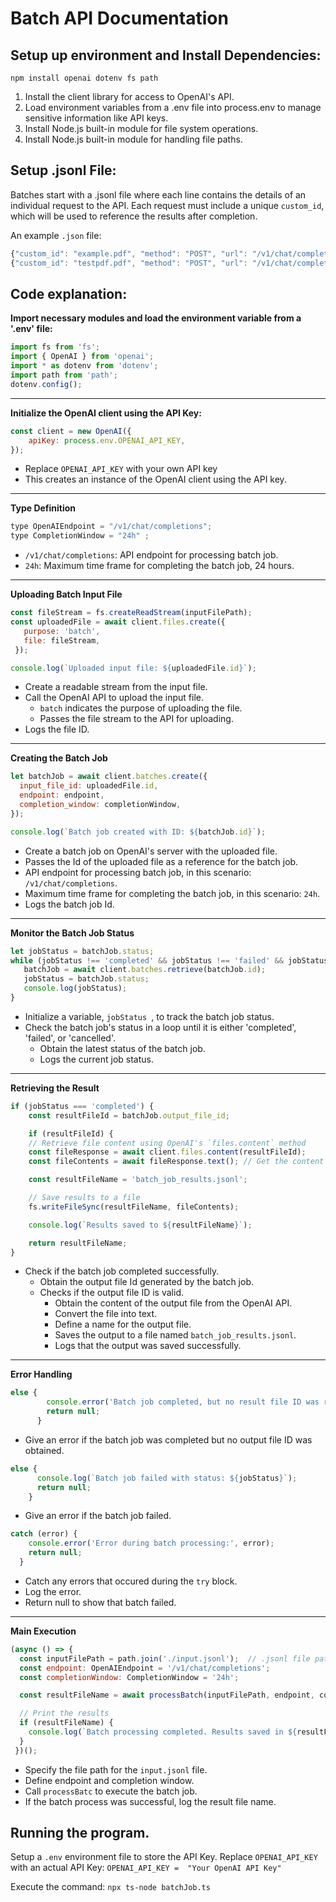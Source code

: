 # Batch API Documentation
## Setup up environment and Install Dependencies:

`npm install openai dotenv fs path`
1) Install the client library for access to OpenAI's API.
2) Load environment variables from a .env file into process.env to manage sensitive information like API keys.
3) Install Node.js built-in module for file system operations.
4) Install Node.js built-in module for handling file paths.


## Setup .jsonl File:
Batches start with a .jsonl file where each line contains the details of an individual request to the API. Each request must include a unique `custom_id`, which will be used to reference the results after completion.

An example `.json` file:
```javascript
{"custom_id": "example.pdf", "method": "POST", "url": "/v1/chat/completions", "body": {"model": "gpt-4o-2024-08-06", "messages": [{"role": "user", "content": "Return five questions to assess understanding of the following text:\n\nThis is the content of example.pdf."}],"max_tokens": 1000}}
{"custom_id": "testpdf.pdf", "method": "POST", "url": "/v1/chat/completions", "body": {"model": "gpt-4o-2024-08-06", "messages": [{"role": "user", "content": "Return five questions to assess understanding of the following text:\n\nThis is the content of example.pdf."}],"max_tokens": 1000}}
```

## Code explanation:
**Import necessary modules and load the environment variable from a '.env' file:**
```javascript
import fs from 'fs';
import { OpenAI } from 'openai';
import * as dotenv from 'dotenv';
import path from 'path';
dotenv.config();
```

---

**Initialize the OpenAI client using the API Key:**
```javascript
const client = new OpenAI({
    apiKey: process.env.OPENAI_API_KEY,
});
```
- Replace `OPENAI_API_KEY` with your own API key
- This creates an instance of the OpenAI client using the API key. 

---

**Type Definition**
```javascript
type OpenAIEndpoint = "/v1/chat/completions";
type CompletionWindow = "24h" ;
```
- `/v1/chat/completions`: API endpoint for processing batch job.
- `24h`: Maximum time frame for completing the batch job, 24 hours.

---

**Uploading Batch Input File**
```javascript
const fileStream = fs.createReadStream(inputFilePath);
const uploadedFile = await client.files.create({
   purpose: 'batch',
   file: fileStream,
 });

console.log(`Uploaded input file: ${uploadedFile.id}`);
```
- Create a readable stream from the input file.
- Call the OpenAI API to upload the input file.
  - `batch` indicates the purpose of uploading the file.
  - Passes the file stream to the API for uploading.
- Logs the file ID.

---

**Creating the Batch Job**
```javascript
let batchJob = await client.batches.create({
  input_file_id: uploadedFile.id,
  endpoint: endpoint,
  completion_window: completionWindow,
});

console.log(`Batch job created with ID: ${batchJob.id}`);
```
- Create a batch job on OpenAI's server with the uploaded file.
- Passes the Id of the uploaded file as a reference for the batch job.
- API endpoint for processing batch job, in this scenario: `/v1/chat/completions`.
- Maximum time frame for completing the batch job, in this scenario: `24h`.
- Logs the batch job Id.

---

**Monitor the Batch Job Status**
```javascript
let jobStatus = batchJob.status;
while (jobStatus !== 'completed' && jobStatus !== 'failed' && jobStatus !== 'cancelled') {
   batchJob = await client.batches.retrieve(batchJob.id);
   jobStatus = batchJob.status;
   console.log(jobStatus);
}
```
- Initialize a variable, `jobStatus `, to track the batch job status.
- Check the batch job's status in a loop until it is either 'completed', 'failed', or 'cancelled'.
  - Obtain the latest status of the batch job.
  - Logs the current job status.


--- 
  
**Retrieving the Result**
```javascript
if (jobStatus === 'completed') {
    const resultFileId = batchJob.output_file_id;

    if (resultFileId) {
    // Retrieve file content using OpenAI's `files.content` method
    const fileResponse = await client.files.content(resultFileId);
    const fileContents = await fileResponse.text(); // Get the content as text

    const resultFileName = 'batch_job_results.jsonl';

    // Save results to a file
    fs.writeFileSync(resultFileName, fileContents);

    console.log(`Results saved to ${resultFileName}`);

    return resultFileName;
}
```
- Check if the batch job completed successfully.
  - Obtain the output file Id generated by the batch job.
  - Checks if the output file ID is valid.
    - Obtain the content of the output file from the OpenAI API.
    - Convert the file into text.
    - Define a name for the output file.
    - Saves the output to a file named `batch_job_results.jsonl`.
    - Logs that the output was saved successfully. 


---
    
**Error Handling**
```javascript
else {
        console.error('Batch job completed, but no result file ID was returned.');
        return null;
      }
```
- Give an error if the batch job was completed but no output file ID was obtained.

```javascript
else {
      console.log(`Batch job failed with status: ${jobStatus}`);
      return null;
    }
```
- Give an error if the batch job failed.
```javascript
catch (error) {
    console.error('Error during batch processing:', error);
    return null;
  }
```
- Catch any errors that occured during the `try` block.
- Log the error.
- Return null to show that batch failed.

---

**Main Execution**
```javascript
(async () => {
  const inputFilePath = path.join('./input.jsonl');  // .jsonl file path
  const endpoint: OpenAIEndpoint = '/v1/chat/completions'; 
  const completionWindow: CompletionWindow = '24h';

  const resultFileName = await processBatch(inputFilePath, endpoint, completionWindow);

  // Print the results
  if (resultFileName) {
    console.log(`Batch processing completed. Results saved in ${resultFileName}`);
  }
 })();
```
- Specify the file path for the `input.jsonl` file.
- Define endpoint and completion window.
- Call `processBatc` to execute the batch job.
- If the batch process was successful, log the result file name.


## Running the program.

Setup a `.env` environment file to store the API Key. Replace `OPENAI_API_KEY` with an actual API Key:
`OPENAI_API_KEY =  "Your OpenAI API Key"`

Execute the command:
`npx ts-node batchJob.ts`